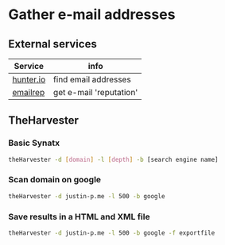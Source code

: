 # Gather e-mail addresses

## External services

| Service                          | info                    |
|----------------------------------|-------------------------|
| [hunter.io](https://hunter.io)   | find email addresses    |
| [emailrep](https://emailrep.io/) | get e-mail 'reputation' |

## TheHarvester

### Basic Synatx

```bash
theHarvester -d [domain] -l [depth] -b [search engine name]
```

### Scan domain on google

```bash
theHarvester -d justin-p.me -l 500 -b google
```

### Save results in a HTML and XML file

```bash
theHarvester -d justin-p.me -l 500 -b google -f exportfile
```
